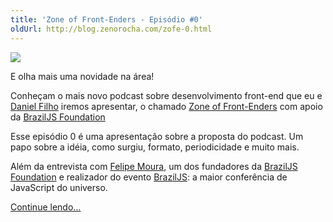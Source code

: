 ```yaml
---
title: 'Zone of Front-Enders - Episódio #0'
oldUrl: http://blog.zenorocha.com/zofe-0.html
---
```


<p><img src="/assets/img/posts/zofe-0.png"/></p>

<p>E olha mais uma novidade na área!</p>

<p>Conheçam o mais novo podcast sobre desenvolvimento front-end que eu e <a href="http://danielfilho.info">Daniel Filho</a> iremos apresentar, o chamado <a href="http://zofe.com.br/">Zone of Front-Enders</a> com apoio da <a href="http://braziljs.org/">BrazilJS Foundation</a></p>

<p>Esse episódio 0 é uma apresentação sobre a proposta do podcast. Um papo sobre a idéia, como surgiu, formato, periodicidade e muito mais.</p>

<p>Além da entrevista com <a href="http://felipenmoura.org">Felipe Moura</a>, um dos fundadores da <a href="http://braziljs.org/">BrazilJS Foundation</a> e realizador do evento <a href="http://braziljs.com.br">BrazilJS</a>: a maior conferência de JavaScript do universo.</p>

<p><a href="http://zofe.com.br/zofe-0-apresentacao-do-zone-of-front-enders" target="_blank">Continue lendo&#8230;</a></p>
